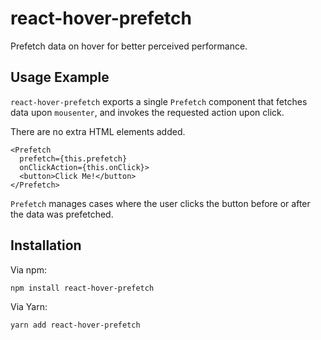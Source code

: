 # react-hover-prefetch
Prefetch data on hover for better perceived performance.
## Usage Example
`react-hover-prefetch` exports a single `Prefetch` component that fetches data upon `mousenter`, and invokes the requested action upon click.

There are no extra HTML elements added.

```
<Prefetch
  prefetch={this.prefetch}
  onClickAction={this.onClick}>
  <button>Click Me!</button>
</Prefetch>
```

`Prefetch` manages cases where the user clicks the button before or after the data was prefetched.

## Installation
Via npm:
```
npm install react-hover-prefetch
```

Via Yarn:
```
yarn add react-hover-prefetch
```
